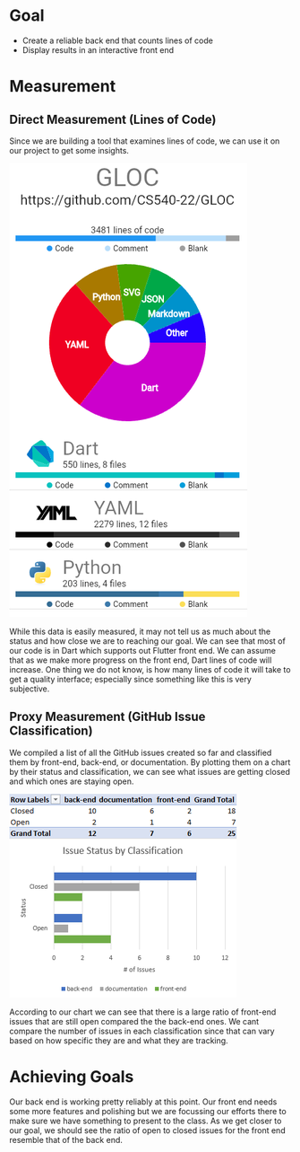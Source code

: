 # Goal
- Create a reliable back end that counts lines of code
- Display results in an interactive front end

# Measurement
## Direct Measurement (Lines of Code)
Since we are building a tool that examines lines of code, we can use it on our project to get some insights.

![Lines of Code](images/gloc.PNG)

While this data is easily measured, it may not tell us as much about the status and how close we are to reaching our goal. We can see that most of our code is in Dart which supports out Flutter front end. We can assume that as we make more progress on the front end, Dart lines of code will increase. One thing we do not know, is how many lines of code it will take to get a quality interface; especially since something like this is very subjective.

## Proxy Measurement (GitHub Issue Classification)
We compiled a list of all the GitHub issues created so far and classified them by front-end, back-end, or documentation. By plotting them on a chart by their status and classification, we can see what issues are getting closed and which ones are staying open.

![Issue Classification](images/issues_chart.PNG)

According to our chart we can see that there is a large ratio of front-end issues that are still open compared the the back-end ones. We cant compare the number of issues in each classification since that can vary based on how specific they are and what they are tracking.

# Achieving Goals
Our back end is working pretty reliably at this point. Our front end needs some more features and polishing but we are focussing our efforts there to make sure we have something to present to the class. As we get closer to our goal, we should see the ratio of open to closed issues for the front end resemble that of the back end.